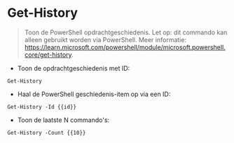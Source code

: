 # Get-History

> Toon de PowerShell opdrachtgeschiedenis.
> Let op: dit commando kan alleen gebruikt worden via PowerShell.
> Meer informatie: <https://learn.microsoft.com/powershell/module/microsoft.powershell.core/get-history>.

- Toon de opdrachtgeschiedenis met ID:

`Get-History`

- Haal de PowerShell geschiedenis-item op via een ID:

`Get-History -Id {{id}}`

- Toon de laatste N commando's:

`Get-History -Count {{10}}`
